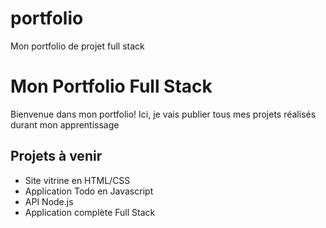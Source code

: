 # portfolio
Mon portfolio de projet full stack
# Mon Portfolio Full Stack
Bienvenue dans mon portfolio!
Ici, je vais publier tous mes projets réalisés durant mon apprentissage
## Projets à venir
- Site vitrine en HTML/CSS
- Application Todo en Javascript
- API Node.js
- Application complète Full Stack